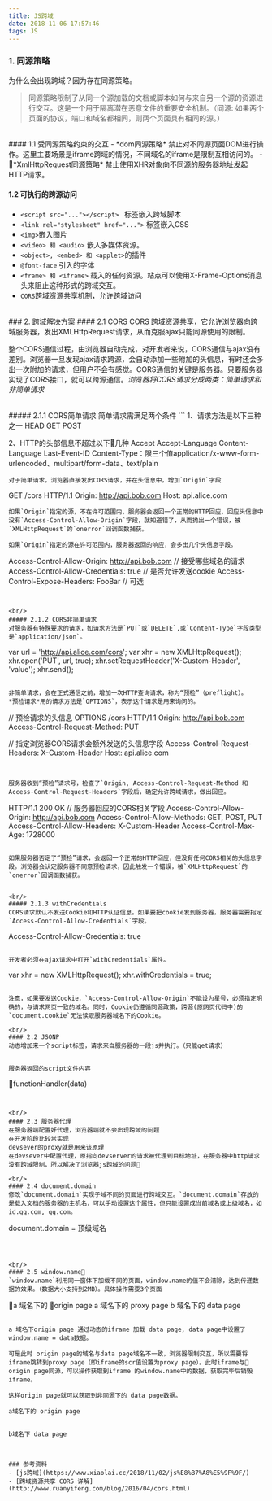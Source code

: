 ```yaml
---
title: JS跨域
date: 2018-11-06 17:57:46
tags: JS
---
```

### 1. 同源策略
为什么会出现跨域？因为存在同源策略。

> 同源策略限制了从同一个源加载的文档或脚本如何与来自另一个源的资源进行交互。这是一个用于隔离潜在恶意文件的重要安全机制。（同源: 如果两个页面的协议，端口和域名都相同，则两个页面具有相同的源。）

<br/>
#### 1.1 受同源策略约束的交互
- *dom同源策略*
  禁止对不同源页面DOM进行操作。这里主要场景是iframe跨域的情况，不同域名的iframe是限制互相访问的。
- *XmlHttpRequest同源策略*
  禁止使用XHR对象向不同源的服务器地址发起HTTP请求。
<br/>

#### 1.2 可执行的跨源访问
- `<script src="..."></script> ` 标签嵌入跨域脚本 
- `<link rel="stylesheet" href="...">` 标签嵌入CSS
- `<img>`嵌入图片
- `<video> 和 <audio>` 嵌入多媒体资源。
- `<object>, <embed> 和 <applet>`的插件
- `@font-face` 引入的字体
- `<frame> 和 <iframe>` 载入的任何资源。站点可以使用X-Frame-Options消息头来阻止这种形式的跨域交互。
- `CORS`跨域资源共享机制，允许跨域访问

<br/>
### 2. 跨域解决方案
#### 2.1 CORS
CORS 跨域资源共享，它允许浏览器向跨域服务器，发出XMLHttpRequest请求，从而克服ajax只能同源使用的限制。

整个CORS通信过程，由浏览器自动完成，对开发者来说，CORS通信与ajax没有差别。浏览器一旦发现ajax请求跨源，会自动添加一些附加的头信息，有时还会多出一次附加的请求，但用户不会有感觉。CORS通信的关键是服务器。只要服务器实现了CORS接口，就可以跨源通信。*浏览器将CORS请求分成两类：简单请求和非简单请求*

<br/>
##### 2.1.1 CORS简单请求
简单请求需满足两个条件
```
1、请求方法是以下三种之一
HEAD
GET
POST

2、HTTP的头部信息不超过以下几种
Accept
Accept-Language
Content-Language
Last-Event-ID
Content-Type：限三个值application/x-www-form-urlencoded、multipart/form-data、text/plain
```
对于简单请求，浏览器直接发出CORS请求，并在头信息中，增加`Origin`字段
```
GET /cors HTTP/1.1
Origin: http://api.bob.com
Host: api.alice.com
```
如果`Origin`指定的源，不在许可范围内，服务器会返回一个正常的HTTP回应，回应头信息中没有`Access-Control-Allow-Origin`字段，就知道错了，从而抛出一个错误，被`XMLHttpRequest`的`onerror`回调函数捕获。

如果`Origin`指定的源在许可范围内，服务器返回的响应，会多出几个头信息字段。
```
Access-Control-Allow-Origin: http://api.bob.com  // 接受哪些域名的请求
Access-Control-Allow-Credentials: true           // 是否允许发送cookie
Access-Control-Expose-Headers: FooBar            // 可选
```


<br/>
##### 2.1.2 CORS非简单请求
对服务器有特殊要求的请求，如请求方法是`PUT`或`DELETE`,或`Content-Type`字段类型是`application/json`。
```
var url = 'http://api.alice.com/cors';
var xhr = new XMLHttpRequest();
xhr.open('PUT', url, true);
xhr.setRequestHeader('X-Custom-Header', 'value');
xhr.send();
```

非简单请求，会在正式通信之前，增加一次HTTP查询请求，称为“预检”（preflight）。
*预检请求*用的请求方法是`OPTIONS`，表示这个请求是用来询问的。
```
// 预检请求的头信息
OPTIONS /cors HTTP/1.1
Origin: http://api.bob.com
Access-Control-Request-Method: PUT

// 指定浏览器CORS请求会额外发送的头信息字段
Access-Control-Request-Headers: X-Custom-Header 
Host: api.alice.com
```


服务器收到“预检”请求号，检查了`Origin, Access-Control-Request-Method 和 Access-Control-Request-Headers`字段后，确定允许跨域请求，做出回应。
```
HTTP/1.1 200 OK
// 服务器回应的CORS相关字段
Access-Control-Allow-Origin: http://api.bob.com
Access-Control-Allow-Methods: GET, POST, PUT
Access-Control-Allow-Headers: X-Custom-Header
Access-Control-Max-Age: 1728000
```

如果服务器否定了“预检”请求，会返回一个正常的HTTP回应，但没有任何CORS相关的头信息字段。浏览器会认定服务器不同意预检请求，因此触发一个错误，被`XMLHttpRequest`的`onerror`回调函数捕获。


<br/>
##### 2.1.3 withCredentials
CORS请求默认不发送Cookie和HTTP认证信息。如果要把cookie发到服务器，服务器需要指定`Access-Control-Allow-Credentials`字段。
```
Access-Control-Allow-Credentials: true
```

开发者必须在ajax请求中打开`withCredentials`属性。
```
var xhr = new XMLHttpRequest();
xhr.withCredentials = true;
```

注意，如果要发送Cookie，`Access-Control-Allow-Origin`不能设为星号，必须指定明确的，与请求网页一致的域名。同时，Cookie仍遵循同源政策，跨源(原网页代码中)的`document.cookie`无法读取服务器域名下的Cookie。

<br/>
#### 2.2 JSONP
动态增加来一个script标签，请求来自服务器的一段js并执行。（只能get请求）
```
<script type="text/javascript">
    // script加载完成后执行该代码
    var functionHandler = function(data){
        console.log(data);
    }
    // 请求中可以增加参数
    var url = 'http://xxx.com/xxxx?prams=xxx&callback=functionHandler';
    var script = document.createElement('script');
    script.setAttribute('src', url);
    document.getElementsByTagName('head')[0].appendChild(script); 
</script>
```

服务器返回的script文件内容
```
functionHandler(data)
```


<br/>
#### 2.3 服务器代理
在服务器端配置好代理，浏览器端就不会出现跨域的问题
在开发阶段比较常实现
devsever的proxy就是用来该原理
在devsever中配置代理，原指向devserver的请求被代理到目标地址，在服务器中http请求没有跨域限制，所以解决了浏览器js跨域的问题

<br/>
#### 2.4 document.domain
修改`document.domain`实现子域不同的页面进行跨域交互。`document.domain`存放的是载入文档的服务器的主机名，可以手动设置这个属性，但只能设置成当前域名或上级域名，如id.qq.com, qq.com。
```
document.domain = 顶级域名
```



<br/>
#### 2.5 window.name
`window.name`利用同一窗体下加载不同的页面，window.name的值不会清除，达到传递数据的效果。（数据大小支持到2MB）。具体操作需要3个页面
```
a 域名下的 origin page
a 域名下的 proxy page
b 域名下的 data page
```

a 域名下origin page 通过动态的iframe 加载 data page, data page中设置了window.name = data数据。

可是此时 origin page的域名与data page域名不一致，浏览器限制交互，所以需要将iframe跳转到proxy page（即iframe的scr值设置为proxy page）。此时iframe与 origin page同源，可以操作获取到iframe 的window.name中的数据，获取完毕后销毁iframe。

这样origin page就可以获取到非同源下的 data page数据。

a域名下的 origin page
```
<script type="text/javascript">
    var a=document.getElementsByTagName("button")[0];
    a.onclick=function(){                               
        var inf=document.createElement("iframe");       //创建iframe
        inf.src="http://www.b.com/data.html"+"?h=5"     //加载数据页www.b.com/data.html?h=5
        var body=document.getElementsByTagName("body")[0];
        body.appendChild(inf);                          //引入a页面

        inf.onload=function(){
            inf.src='http://www.a.com/proxy.html'       //iframe加载完成，加载www.a.com域下边的空白页proxy.html
            console.log(inf.contentWindow.name)        //输出window.name中的数据
            body.removeChild(inf)                      //清除iframe
        }
    }
</script>
```

b域名下 data page
```
<script>
    // var str = window.location.href.substr(-1,1);      //获取url中携带的参数值h=5
    // 因为已经是b域名下的页面了，可以通过请求各种b域名下的数据再设置window.name的值
    window.name = 'some data'
</script>
```


### 参考资料
- [js跨域](https://www.xiaolai.cc/2018/11/02/js%E8%B7%A8%E5%9F%9F/)
- [跨域资源共享 CORS 详解](http://www.ruanyifeng.com/blog/2016/04/cors.html)